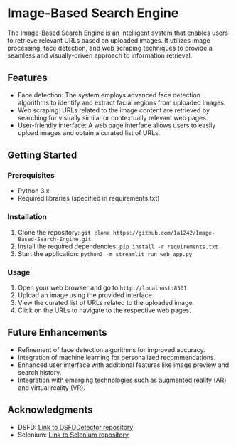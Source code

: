 # Image-Based Search Engine

The Image-Based Search Engine is an intelligent system that enables users to retrieve relevant URLs based on uploaded images. It utilizes image processing, face detection, and web scraping techniques to provide a seamless and visually-driven approach to information retrieval.

## Features

- Face detection: The system employs advanced face detection algorithms to identify and extract facial regions from uploaded images.
- Web scraping: URLs related to the image content are retrieved by searching for visually similar or contextually relevant web pages.
- User-friendly interface: A web page interface allows users to easily upload images and obtain a curated list of URLs.

## Getting Started

### Prerequisites

- Python 3.x
- Required libraries (specified in requirements.txt)

### Installation

1. Clone the repository: `git clone https://github.com/1a1242/Image-Based-Search-Engine.git`
2. Install the required dependencies: `pip install -r requirements.txt`
3. Start the application: `python3 -m streamlit run web_app.py`

### Usage

1. Open your web browser and go to `http://localhost:8501`
2. Upload an image using the provided interface.
3. View the curated list of URLs related to the uploaded image.
4. Click on the URLs to navigate to the respective web pages.

## Future Enhancements

- Refinement of face detection algorithms for improved accuracy.
- Integration of machine learning for personalized recommendations.
- Enhanced user interface with additional features like image preview and search history.
- Integration with emerging technologies such as augmented reality (AR) and virtual reality (VR).

## Acknowledgments

- DSFD: [Link to DSFDDetector repository](https://github.com/Tencent/FaceDetection-DSFD)
- Selenium: [Link to Selenium repository](https://github.com/SeleniumHQ/Selenium)
